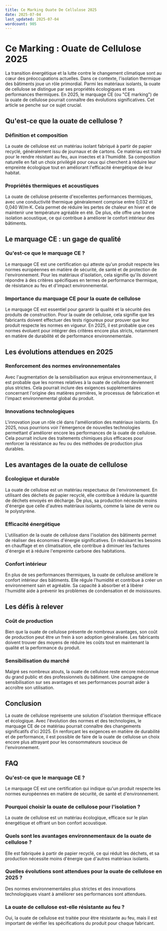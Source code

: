 ```yaml
---
title: Ce Marking Ouate De Cellulose 2025
date: 2025-07-04
last_updated: 2025-07-04
wordcount: 905
---
```


# Ce Marking : Ouate de Cellulose 2025

La transition énergétique et la lutte contre le changement climatique sont au cœur des préoccupations actuelles. Dans ce contexte, l'isolation thermique des bâtiments joue un rôle primordial. Parmi les matériaux isolants, la ouate de cellulose se distingue par ses propriétés écologiques et ses performances thermiques. En 2025, le marquage CE (ou "CE marking") de la ouate de cellulose pourrait connaître des évolutions significatives. Cet article se penche sur ce sujet crucial.

## Qu'est-ce que la ouate de cellulose ?

### Définition et composition

La ouate de cellulose est un matériau isolant fabriqué à partir de papier recyclé, généralement issu de journaux et de cartons. Ce matériau est traité pour le rendre résistant au feu, aux insectes et à l'humidité. Sa composition naturelle en fait un choix privilégié pour ceux qui cherchent à réduire leur empreinte écologique tout en améliorant l'efficacité énergétique de leur habitat.

### Propriétés thermiques et acoustiques

La ouate de cellulose présente d'excellentes performances thermiques, avec une conductivité thermique généralement comprise entre 0,032 et 0,040 W/m·K. Cela permet de réduire les pertes de chaleur en hiver et de maintenir une température agréable en été. De plus, elle offre une bonne isolation acoustique, ce qui contribue à améliorer le confort intérieur des bâtiments.

## Le marquage CE : un gage de qualité

### Qu'est-ce que le marquage CE ?

Le marquage CE est une certification qui atteste qu'un produit respecte les normes européennes en matière de sécurité, de santé et de protection de l'environnement. Pour les matériaux d'isolation, cela signifie qu'ils doivent répondre à des critères spécifiques en termes de performance thermique, de résistance au feu et d'impact environnemental.

### Importance du marquage CE pour la ouate de cellulose

Le marquage CE est essentiel pour garantir la qualité et la sécurité des produits de construction. Pour la ouate de cellulose, cela signifie que les fabricants doivent effectuer des tests rigoureux pour prouver que leur produit respecte les normes en vigueur. En 2025, il est probable que ces normes évoluent pour intégrer des critères encore plus stricts, notamment en matière de durabilité et de performance environnementale.

## Les évolutions attendues en 2025

### Renforcement des normes environnementales

Avec l'augmentation de la sensibilisation aux enjeux environnementaux, il est probable que les normes relatives à la ouate de cellulose deviennent plus strictes. Cela pourrait inclure des exigences supplémentaires concernant l'origine des matières premières, le processus de fabrication et l'impact environnemental global du produit.

### Innovations technologiques

L'innovation joue un rôle clé dans l'amélioration des matériaux isolants. En 2025, nous pourrions voir l'émergence de nouvelles technologies permettant d'améliorer encore les performances de la ouate de cellulose. Cela pourrait inclure des traitements chimiques plus efficaces pour renforcer la résistance au feu ou des méthodes de production plus durables.

## Les avantages de la ouate de cellulose

### Écologique et durable

La ouate de cellulose est un matériau respectueux de l'environnement. En utilisant des déchets de papier recyclé, elle contribue à réduire la quantité de déchets envoyés en décharge. De plus, sa production nécessite moins d'énergie que celle d'autres matériaux isolants, comme la laine de verre ou le polystyrène.

### Efficacité énergétique

L'utilisation de la ouate de cellulose dans l'isolation des bâtiments permet de réaliser des économies d'énergie significatives. En réduisant les besoins en chauffage et en climatisation, elle contribue à diminuer les factures d'énergie et à réduire l'empreinte carbone des habitations.

### Confort intérieur

En plus de ses performances thermiques, la ouate de cellulose améliore le confort intérieur des bâtiments. Elle régule l'humidité et contribue à créer un environnement sain et agréable. Sa capacité à absorber et à libérer l'humidité aide à prévenir les problèmes de condensation et de moisissures.

## Les défis à relever

### Coût de production

Bien que la ouate de cellulose présente de nombreux avantages, son coût de production peut être un frein à son adoption généralisée. Les fabricants doivent trouver des moyens de réduire les coûts tout en maintenant la qualité et la performance du produit.

### Sensibilisation du marché

Malgré ses nombreux atouts, la ouate de cellulose reste encore méconnue du grand public et des professionnels du bâtiment. Une campagne de sensibilisation sur ses avantages et ses performances pourrait aider à accroître son utilisation.

## Conclusion

La ouate de cellulose représente une solution d'isolation thermique efficace et écologique. Avec l'évolution des normes et des technologies, le marquage CE de ce matériau pourrait connaître des changements significatifs d'ici 2025. En renforçant les exigences en matière de durabilité et de performance, il est possible de faire de la ouate de cellulose un choix encore plus attrayant pour les consommateurs soucieux de l'environnement. 

## FAQ

### Qu'est-ce que le marquage CE ?

Le marquage CE est une certification qui indique qu'un produit respecte les normes européennes en matière de sécurité, de santé et d'environnement.

### Pourquoi choisir la ouate de cellulose pour l'isolation ?

La ouate de cellulose est un matériau écologique, efficace sur le plan énergétique et offrant un bon confort acoustique.

### Quels sont les avantages environnementaux de la ouate de cellulose ?

Elle est fabriquée à partir de papier recyclé, ce qui réduit les déchets, et sa production nécessite moins d'énergie que d'autres matériaux isolants.

### Quelles évolutions sont attendues pour la ouate de cellulose en 2025 ?

Des normes environnementales plus strictes et des innovations technologiques visant à améliorer ses performances sont attendues.

### La ouate de cellulose est-elle résistante au feu ?

Oui, la ouate de cellulose est traitée pour être résistante au feu, mais il est important de vérifier les spécifications du produit pour chaque fabricant.